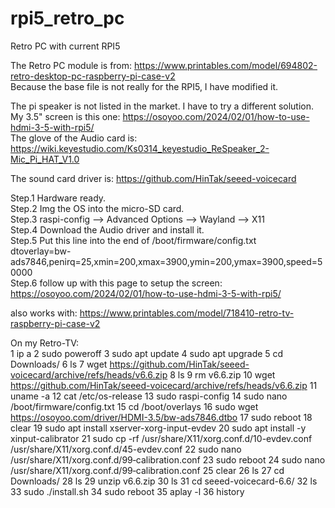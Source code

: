 # rpi5_retro_pc
Retro PC with current RPI5

The Retro PC module is from: https://www.printables.com/model/694802-retro-desktop-pc-raspberry-pi-case-v2  
Because the base file is not really for the RPI5, I have modified it.  

The pi speaker is not listed in the market. I have to try a different solution.  
My 3.5" screen is this one:  https://osoyoo.com/2024/02/01/how-to-use-hdmi-3-5-with-rpi5/  
The glove of the Audio card is:  https://wiki.keyestudio.com/Ks0314_keyestudio_ReSpeaker_2-Mic_Pi_HAT_V1.0  



The sound card driver is:  https://github.com/HinTak/seeed-voicecard  

Step.1 Hardware ready.  
Step.2 Img the OS into the micro-SD card.  
Step.3 raspi-config --> Advanced Options --> Wayland --> X11  
Step.4 Download the Audio driver and install it.  
Step.5 Put this line into the end of /boot/firmware/config.txt  
  dtoverlay=bw-ads7846,penirq=25,xmin=200,xmax=3900,ymin=200,ymax=3900,speed=50000  
Step.6 follow up with this page to setup the screen: https://osoyoo.com/2024/02/01/how-to-use-hdmi-3-5-with-rpi5/  



also works with: https://www.printables.com/model/718410-retro-tv-raspberry-pi-case-v2  

On my Retro-TV:  
1  ip a
    2  sudo poweroff
    3  sudo apt update
    4  sudo apt upgrade
    5  cd Downloads/
    6  ls
    7  wget https://github.com/HinTak/seeed-voicecard/archive/refs/heads/v6.6.zip
    8  ls
    9  rm v6.6.zip 
   10  wget https://github.com/HinTak/seeed-voicecard/archive/refs/heads/v6.6.zip
   11  uname -a
   12  cat /etc/os-release 
   13  sudo raspi-config 
   14  sudo nano /boot/firmware/config.txt 
   15  cd /boot/overlays
   16  sudo wget https://osoyoo.com/driver/HDMI-3.5/bw-ads7846.dtbo
   17  sudo reboot
   18  clear
   19  sudo apt install xserver-xorg-input-evdev
   20  sudo apt install -y xinput-calibrator
   21  sudo cp -rf /usr/share/X11/xorg.conf.d/10-evdev.conf /usr/share/X11/xorg.conf.d/45-evdev.conf
   22  sudo nano /usr/share/X11/xorg.conf.d/99‐calibration.conf
   23  sudo reboot
   24  sudo nano /usr/share/X11/xorg.conf.d/99‐calibration.conf
   25  clear
   26  ls
   27  cd Downloads/
   28  ls
   29  unzip v6.6.zip 
   30  ls
   31  cd seeed-voicecard-6.6/
   32  ls
   33  sudo ./install.sh 
   34  sudo reboot
   35  aplay -l
   36  history


